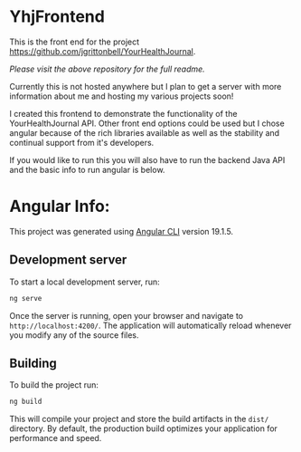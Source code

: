 # YhjFrontend

This is the front end for the project https://github.com/jgrittonbell/YourHealthJournal.

_Please visit the above repository for the full readme._

Currently this is not hosted anywhere but I plan to get a server with more information about me and hosting my various projects soon!

I created this frontend to demonstrate the functionality of the YourHealthJournal API. Other front end options could be used but I chose angular because of the rich libraries available as well as the stability and continual support from it's developers.

If you would like to run this you will also have to run the backend Java API and the basic info to run angular is below.

# Angular Info:

This project was generated using [Angular CLI](https://github.com/angular/angular-cli) version 19.1.5.

## Development server

To start a local development server, run:

```bash
ng serve
```

Once the server is running, open your browser and navigate to `http://localhost:4200/`. The application will automatically reload whenever you modify any of the source files.

## Building

To build the project run:

```bash
ng build
```

This will compile your project and store the build artifacts in the `dist/` directory. By default, the production build optimizes your application for performance and speed.

